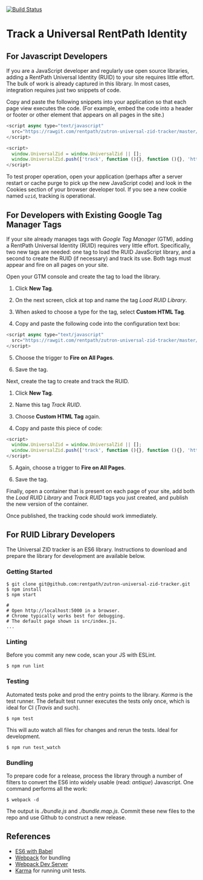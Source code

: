 [![Build Status](https://travis-ci.org/rentpath/zutron-universal-zid-tracker.svg?branch=dev)](https://travis-ci.org/rentpath/zutron-universal-zid-tracker)


# Track a Universal RentPath Identity

## For Javascript Developers

If you are a JavaScript developer and regularly use open source libraries, adding a RentPath Universal
Identity (RUID) to your site requires little effort. The bulk of work is already captured
in this library. In most cases, integration requires just two snippets of code.

Copy and paste the following snippets into your application so that each page view executes the code. (For example, embed the code into a header or footer or other element that appears on all pages in the site.)

```javascript
<script async type="text/javascript"
  src="https://rawgit.com/rentpath/zutron-universal-zid-tracker/master/dist/zuzt-1.1.0.min.js">
</script>

<script>
  window.UniversalZid = window.UniversalZid || [];
  window.UniversalZid.push(['track', function (){}, function (){}, 'http://zutron.prod.services.rentpath.com']);
</script>

```

To test proper operation, open your application (perhaps after a server restart or cache purge to pick
up the new JavaScript code) and look in the Cookies section of your browser developer tool. If you see
a new cookie named `uzid`, tracking is operational.


## For Developers with Existing Google Tag Manager Tags

If your site already manages tags with _Google Tag Manager_ (GTM), adding a RentPath Universal
Identity (RUID) requires very little effort. Specifically, two new tags are needed:
one tag to load the RUID JavaScript library, and a second to create
the RUID (if necessary) and track its use.
Both tags must appear and fire on all pages on your site.

Open your GTM console and create the tag to load the library.

1. Click **New Tag**.

2. On the next screen, click at top and name the tag _Load RUID Library_.

3. When asked to choose a type for the tag, select **Custom HTML Tag**.

4. Copy and paste the following code into the configuration text box:

  ```javascript
  <script async type="text/javascript"
    src="https://rawgit.com/rentpath/zutron-universal-zid-tracker/master/dist/zuzt-1.1.0.min.js">
  </script>
  ```

5. Choose the trigger to **Fire on All Pages**.

6. Save the tag.


Next, create the tag to create and track the RUID.

1. Click **New Tag**.

2. Name this tag _Track RUID_.

3. Choose **Custom HTML Tag** again.

4. Copy and paste this piece of code:

  ```javascript
  <script>
    window.UniversalZid = window.UniversalZid || [];
    window.UniversalZid.push(['track', function (){}, function (){}, 'http://zutron.prod.services.rentpath.com']);
  </script>
  ```

5. Again, choose a trigger to **Fire on All Pages**.

6. Save the tag.


Finally, open a container that is present on each page of your site, add both
the _Load RUID Library_ and _Track RUID_ tags you just created, and publish the new version of the container.

Once published, the tracking code should work immediately.



## For RUID Library Developers

The Universal ZID tracker is an ES6 library. Instructions to download and prepare the library for development are available below.


### Getting Started

```
$ git clone git@github.com:rentpath/zutron-universal-zid-tracker.git
$ npm install
$ npm start

#
# Open http://localhost:5000 in a browser.
# Chrome typically works best for debugging.
# The default page shown is src/index.js.
...
```


### Linting

Before you commit any new code, scan your JS with ESLint.

```
$ npm run lint
```


### Testing

Automated tests poke and prod the entry points to the library. _Karma_ is the test runner.
The default test runner executes the tests only once, which is ideal for CI (_Travis_ and such).

```
$ npm test
```

This will auto watch all files for changes and rerun the tests. Ideal for development.
```
$ npm run test_watch
```

### Bundling

To prepare code for a release, process the library through a number of filters to convert the ES6
into widely usable (read: _antique_) Javascript. One command performs all the work:

```
$ webpack -d
```

The output is _./bundle.js_ and _./bundle.map.js_. Commit these new files to the repo and use
Github to construct a new release.



## References

* [ES6 with Babel](http://babeljs.io)
* [Webpack](http://webpack.github.io) for bundling
* [Webpack Dev Server](http://webpack.github.io/docs/webpack-dev-server.html)
* [Karma](http://karma-runner.github.io/0.13/index.html) for running unit tests.
